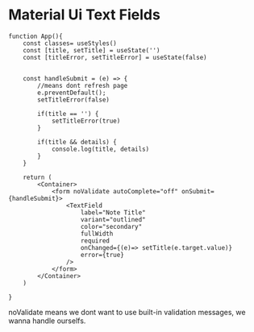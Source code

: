 # Material Ui Text Fields

```
function App(){
	const classes= useStyles()
	const [title, setTitle] = useState('')
	const [titleError, setTitleError] = useState(false)


	const handleSubmit = (e) => {
		//means dont refresh page
		e.preventDefault();
		setTitleError(false)

		if(title == '') {
			setTitleError(true)
		}
		
		if(title && details) {
			console.log(title, details)
		}
	}

	return (
		<Container>
			<form noValidate autoComplete="off" onSubmit={handleSubmit}>
				<TextField 
					label="Note Title"
					variant="outlined"
					color="secondary"
					fullWidth
					required
					onChanged={(e)=> setTitle(e.target.value)}
					error={true}
				/>
			</form>
		</Container>
	)

}
```

noValidate means we dont want to use built-in validation messages, we wanna handle ourselfs.